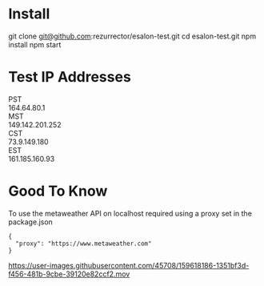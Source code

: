 # Install 
git clone git@github.com:rezurrector/esalon-test.git
cd esalon-test.git
npm install
npm start 

# Test IP Addresses
PST   
164.64.80.1   
MST      
149.142.201.252   
CST   
73.9.149.180   
EST   
161.185.160.93

# Good To Know
To use the metaweather API on localhost required using a proxy set in the package.json
```
{
  "proxy": "https://www.metaweather.com"
}
```


https://user-images.githubusercontent.com/45708/159618186-1351bf3d-f456-481b-9cbe-39120e82ccf2.mov

